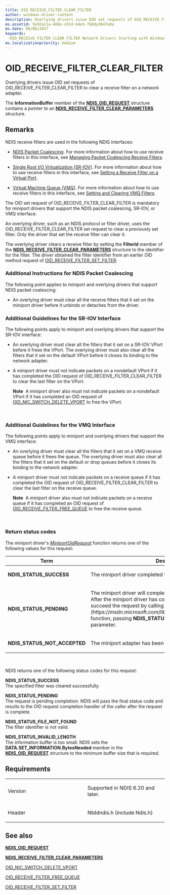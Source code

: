 ```yaml
---
title: OID_RECEIVE_FILTER_CLEAR_FILTER
author: windows-driver-content
description: Overlying drivers issue OID set requests of OID_RECEIVE_FILTER_CLEAR_FILTER to clear a receive filter on a network adapter.
ms.assetid: 5e92a11a-468e-431d-b4e5-7b0da3847e8a
ms.date: 08/08/2017
keywords: 
 -OID_RECEIVE_FILTER_CLEAR_FILTER Network Drivers Starting with Windows Vista
ms.localizationpriority: medium
---
```


# OID\_RECEIVE\_FILTER\_CLEAR\_FILTER


Overlying drivers issue OID set requests of OID\_RECEIVE\_FILTER\_CLEAR\_FILTER to clear a receive filter on a network adapter.

The **InformationBuffer** member of the [**NDIS\_OID\_REQUEST**](https://msdn.microsoft.com/library/windows/hardware/ff566710) structure contains a pointer to an [**NDIS\_RECEIVE\_FILTER\_CLEAR\_PARAMETERS**](https://msdn.microsoft.com/library/windows/hardware/ff567166) structure.

Remarks
-------

NDIS receive filters are used in the following NDIS interfaces:

-   [NDIS Packet Coalescing](https://msdn.microsoft.com/library/windows/hardware/hh451601). For more information about how to use receive filters in this interface, see [Managing Packet Coalescing Receive Filters](https://msdn.microsoft.com/library/windows/hardware/hh464026).

-   [Single Root I/O Virtualization (SR-IOV)](https://msdn.microsoft.com/library/windows/hardware/hh440235). For more information about how to use receive filters in this interface, see [Setting a Receive Filter on a Virtual Port](https://msdn.microsoft.com/library/windows/hardware/hh440224).

-   [Virtual Machine Queue (VMQ)](https://msdn.microsoft.com/library/windows/hardware/ff571035). For more information about how to use receive filters in this interface, see [Setting and Clearing VMQ Filters](https://msdn.microsoft.com/library/windows/hardware/ff570780).

The OID set request of OID\_RECEIVE\_FILTER\_CLEAR\_FILTER is mandatory for miniport drivers that support the NDIS packet coalescing, SR-IOV, or VMQ interface.

An overlying driver, such as an NDIS protocol or filter driver, uses the OID\_RECEIVE\_FILTER\_CLEAR\_FILTER set request to clear a previously set filter. Only the driver that set the receive filter can clear it.

The overlying driver clears a receive filter by setting the **FilterId** member of the [**NDIS\_RECEIVE\_FILTER\_CLEAR\_PARAMETERS**](https://msdn.microsoft.com/library/windows/hardware/ff567166) structure to the identifier for the filter. The driver obtained the filter identifier from an earlier OID method request of [OID\_RECEIVE\_FILTER\_SET\_FILTER](oid-receive-filter-set-filter.md).

### Additional Instructions for NDIS Packet Coalescing

The following point applies to miniport and overlying drivers that support NDIS packet coalescing:

-   An overlying driver must clear all the receive filters that it set on the miniport driver before it unbinds or detaches from the driver.

### Additional Guidelines for the SR-IOV Interface

The following points apply to miniport and overlying drivers that support the SR-IOV interface:

-   An overlying driver must clear all the filters that it set on a SR-IOV VPort before it frees the VPort. The overlying driver must also clear all the filters that it set on the default VPort before it closes its binding to the network adapter.

-   A miniport driver must not indicate packets on a nondefault VPort if it has completed the OID request of OID\_RECEIVE\_FILTER\_CLEAR\_FILTER to clear the last filter on the VPort.

    **Note**  A miniport driver also must not indicate packets on a nondefault VPort if it has completed an OID request of [OID\_NIC\_SWITCH\_DELETE\_VPORT](oid-nic-switch-delete-vport.md) to free the VPort.

     

### Additional Guidelines for the VMQ Interface

The following points apply to miniport and overlying drivers that support the VMQ interface:

-   An overlying driver must clear all the filters that it set on a VMQ receive queue before it frees the queue. The overlying driver must also clear all the filters that it set on the default or drop queues before it closes its binding to the network adapter.

-   A miniport driver must not indicate packets on a receive queue if it has completed the OID request of OID\_RECEIVE\_FILTER\_CLEAR\_FILTER to clear the last filter on the receive queue.

    **Note**  A miniport driver also must not indicate packets on a receive queue if it has completed an OID request of [OID\_RECEIVE\_FILTER\_FREE\_QUEUE](oid-receive-filter-free-queue.md) to free the receive queue.

     

### Return status codes

The miniport driver's [*MiniportOidRequest*](https://msdn.microsoft.com/library/windows/hardware/ff559416) function returns one of the following values for this request:

<table>
<colgroup>
<col width="50%" />
<col width="50%" />
</colgroup>
<thead>
<tr class="header">
<th>Term</th>
<th>Description</th>
</tr>
</thead>
<tbody>
<tr class="odd">
<td><p><strong>NDIS_STATUS_SUCCESS</strong></p></td>
<td><p>The miniport driver completed the request successfully.</p></td>
</tr>
<tr class="even">
<td><p><strong>NDIS_STATUS_PENDING</strong></p></td>
<td><p>The miniport driver will complete the request asynchronously. After the miniport driver has completed all processing, it must succeed the request by calling the [<strong>NdisMOidRequestComplete</strong>](https://msdn.microsoft.com/library/windows/hardware/ff563622) function, passing <strong>NDIS_STATUS_SUCCESS</strong> for the <em>Status</em> parameter.</p></td>
</tr>
<tr class="odd">
<td><p><strong>NDIS_STATUS_NOT_ACCEPTED</strong></p></td>
<td><p>The miniport adapter has been surprise removed.</p></td>
</tr>
</tbody>
</table>

 

NDIS returns one of the following status codes for this request:

<a href="" id="ndis-status-success"></a>**NDIS\_STATUS\_SUCCESS**  
The specified filter was cleared successfully.

<a href="" id="ndis-status-pending"></a>**NDIS\_STATUS\_PENDING**  
The request is pending completion. NDIS will pass the final status code and results to the OID request completion handler of the caller after the request is complete.

<a href="" id="ndis-status-file-not-found"></a>**NDIS\_STATUS\_FILE\_NOT\_FOUND**  
The filter identifier is not valid.

<a href="" id="ndis-status-invalid-length"></a>**NDIS\_STATUS\_INVALID\_LENGTH**  
The information buffer is too small. NDIS sets the **DATA.SET\_INFORMATION.BytesNeeded** member in the [**NDIS\_OID\_REQUEST**](https://msdn.microsoft.com/library/windows/hardware/ff566710) structure to the minimum buffer size that is required.

Requirements
------------

<table>
<colgroup>
<col width="50%" />
<col width="50%" />
</colgroup>
<tbody>
<tr class="odd">
<td><p>Version</p></td>
<td><p>Supported in NDIS 6.20 and later.</p></td>
</tr>
<tr class="even">
<td><p>Header</p></td>
<td>Ntddndis.h (include Ndis.h)</td>
</tr>
</tbody>
</table>

## See also


[**NDIS\_OID\_REQUEST**](https://msdn.microsoft.com/library/windows/hardware/ff566710)

[**NDIS\_RECEIVE\_FILTER\_CLEAR\_PARAMETERS**](https://msdn.microsoft.com/library/windows/hardware/ff567166)

[OID\_NIC\_SWITCH\_DELETE\_VPORT](oid-nic-switch-delete-vport.md)

[OID\_RECEIVE\_FILTER\_FREE\_QUEUE](oid-receive-filter-free-queue.md)

[OID\_RECEIVE\_FILTER\_SET\_FILTER](oid-receive-filter-set-filter.md)

 

 




